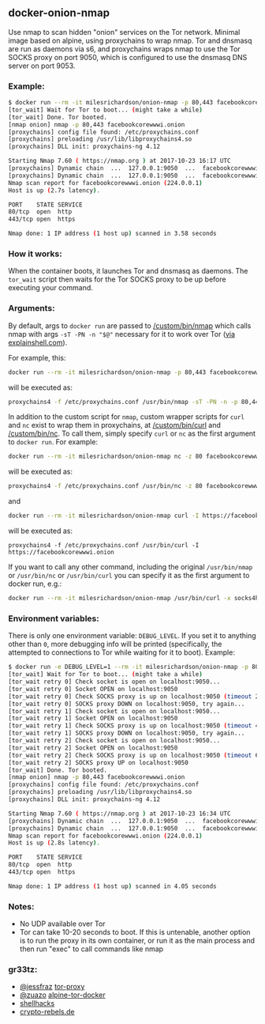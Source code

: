 ## docker-onion-nmap

Use nmap to scan hidden "onion" services on the Tor network. Minimal image
based on alpine, using proxychains to wrap nmap. Tor and dnsmasq are run
as daemons via s6, and proxychains wraps nmap to use the Tor SOCKS proxy on port 9050, which is configured to use the dnsmasq DNS server on port 9053.

### Example:

``` bash
$ docker run --rm -it milesrichardson/onion-nmap -p 80,443 facebookcorewwwi.onion
[tor_wait] Wait for Tor to boot... (might take a while)
[tor_wait] Done. Tor booted.
[nmap onion] nmap -p 80,443 facebookcorewwwi.onion
[proxychains] config file found: /etc/proxychains.conf
[proxychains] preloading /usr/lib/libproxychains4.so
[proxychains] DLL init: proxychains-ng 4.12

Starting Nmap 7.60 ( https://nmap.org ) at 2017-10-23 16:17 UTC
[proxychains] Dynamic chain  ...  127.0.0.1:9050  ...  facebookcorewwwi.onion:443  ...  OK
[proxychains] Dynamic chain  ...  127.0.0.1:9050  ...  facebookcorewwwi.onion:80  ...  OK
Nmap scan report for facebookcorewwwi.onion (224.0.0.1)
Host is up (2.7s latency).

PORT    STATE SERVICE
80/tcp  open  http
443/tcp open  https

Nmap done: 1 IP address (1 host up) scanned in 3.58 seconds
```

### How it works:

When the container boots, it launches Tor and dnsmasq as daemons. The `tor_wait`
script then waits for the Tor SOCKS proxy to be up before executing your command.

### Arguments:

By default, args to `docker run` are passed to [/custom/bin/nmap](/custom/bin/nmap)
which calls nmap with args `-sT -PN -n "$@"` necessary for it to work over Tor ([via explainshell.com](https://explainshell.com/explain?cmd=nmap+-sT+-PN+-n)).

For example, this:

``` bash
docker run --rm -it milesrichardson/onion-nmap -p 80,443 facebookcorewwwi.onion
```

will be executed as:

``` sh
proxychains4 -f /etc/proxychains.conf /usr/bin/nmap -sT -PN -n -p 80,443 facebookcorewwwi.onion
```

In addition to the custom script for `nmap`, custom wrapper scripts for `curl`
and `nc` exist to wrap them in proxychains, at [/custom/bin/curl](/custom/bin/curl)
and [/custom/bin/nc](/custom/bin/nc). To call them, simply specify `curl` or `nc`
as the first argument to `docker run`. For example:

``` bash
docker run --rm -it milesrichardson/onion-nmap nc -z 80 facebookcorewwwi.onion
```

will be executed as:

``` bash
proxychains4 -f /etc/proxychains.conf /usr/bin/nc -z 80 facebookcorewwwi.onion
```

and

``` bash
docker run --rm -it milesrichardson/onion-nmap curl -I https://facebookcorewwwi.onion
```

will be executed as:

```
proxychains4 -f /etc/proxychains.conf /usr/bin/curl -I https://facebookcorewwwi.onion
```

If you want to call any other command, including the original `/usr/bin/nmap` or
`/usr/bin/nc` or `/usr/bin/curl` you can specify it as the first argument to docker run, e.g.:

``` bash
docker run --rm -it milesrichardson/onion-nmap /usr/bin/curl -x socks4h://localhost:9050 https://facebookcorewwwi.onion
```

### Environment variables:

There is only one environment variable: `DEBUG_LEVEL`. If you set it to
anything other than `0`, more debugging info will be printed (specifically,
the attempted to connections to Tor while waiting for it to boot). Example:

``` bash
$ docker run -e DEBUG_LEVEL=1 --rm -it milesrichardson/onion-nmap -p 80,443 facebookcorewwwi.onion
[tor_wait] Wait for Tor to boot... (might take a while)
[tor_wait retry 0] Check socket is open on localhost:9050...
[tor_wait retry 0] Socket OPEN on localhost:9050
[tor_wait retry 0] Check SOCKS proxy is up on localhost:9050 (timeout 2 )...
[tor_wait retry 0] SOCKS proxy DOWN on localhost:9050, try again...
[tor_wait retry 1] Check socket is open on localhost:9050...
[tor_wait retry 1] Socket OPEN on localhost:9050
[tor_wait retry 1] Check SOCKS proxy is up on localhost:9050 (timeout 4 )...
[tor_wait retry 1] SOCKS proxy DOWN on localhost:9050, try again...
[tor_wait retry 2] Check socket is open on localhost:9050...
[tor_wait retry 2] Socket OPEN on localhost:9050
[tor_wait retry 2] Check SOCKS proxy is up on localhost:9050 (timeout 6 )...
[tor_wait retry 2] SOCKS proxy UP on localhost:9050
[tor_wait] Done. Tor booted.
[nmap onion] nmap -p 80,443 facebookcorewwwi.onion
[proxychains] config file found: /etc/proxychains.conf
[proxychains] preloading /usr/lib/libproxychains4.so
[proxychains] DLL init: proxychains-ng 4.12

Starting Nmap 7.60 ( https://nmap.org ) at 2017-10-23 16:34 UTC
[proxychains] Dynamic chain  ...  127.0.0.1:9050  ...  facebookcorewwwi.onion:443  ...  OK
[proxychains] Dynamic chain  ...  127.0.0.1:9050  ...  facebookcorewwwi.onion:80  ...  OK
Nmap scan report for facebookcorewwwi.onion (224.0.0.1)
Host is up (2.8s latency).

PORT    STATE SERVICE
80/tcp  open  http
443/tcp open  https

Nmap done: 1 IP address (1 host up) scanned in 4.05 seconds
```

### Notes:

- No UDP available over Tor
- Tor can take 10-20 seconds to boot. If this is untenable, another option is to run the proxy in its own container, or run it as the main process and then run "exec" to call commands like nmap

### gr33tz:

- [@jessfraz](https://github.com/jessfraz) [tor-proxy](https://github.com/jessfraz/dockerfiles/tree/master/tor-proxy)
- [@zuazo](https://github.com/zuazo) [alpine-tor-docker](https://github.com/zuazo/alpine-tor-docker)
- [shellhacks](https://www.shellhacks.com/anonymous-port-scanning-nmap-tor-proxychains/)
- [crypto-rebels.de](https://www.crypto-rebels.de/scanhidden.html)

